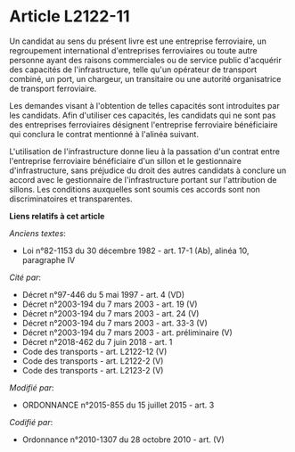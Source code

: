 # Article L2122-11

Un candidat au sens du présent livre est une entreprise ferroviaire, un regroupement international d'entreprises ferroviaires
ou toute autre personne ayant des raisons commerciales ou de service public d'acquérir des capacités de l'infrastructure,
telle qu'un opérateur de transport combiné, un port, un chargeur, un transitaire ou une autorité organisatrice de transport
ferroviaire. 

Les demandes visant à l'obtention de telles capacités sont introduites par les candidats. Afin d'utiliser ces capacités, les
candidats qui ne sont pas des entreprises ferroviaires désignent l'entreprise ferroviaire bénéficiaire qui conclura le
contrat mentionné à l'alinéa suivant. 

L'utilisation de l'infrastructure donne lieu à la passation d'un contrat entre l'entreprise ferroviaire bénéficiaire d'un
sillon et le gestionnaire d'infrastructure, sans préjudice du droit des autres candidats à conclure un accord avec le
gestionnaire de l'infrastructure portant sur l'attribution de sillons. Les conditions auxquelles sont soumis ces accords sont
non discriminatoires et transparentes.

**Liens relatifs à cet article**

_Anciens textes_:

  - Loi n°82-1153 du 30 décembre 1982 - art. 17-1 (Ab), alinéa 10, paragraphe IV

_Cité par_:

  - Décret n°97-446 du 5 mai 1997 - art. 4 (VD)
  - Décret n°2003-194 du 7 mars 2003 - art. 19 (V)
  - Décret n°2003-194 du 7 mars 2003 - art. 24 (V)
  - Décret n°2003-194 du 7 mars 2003 - art. 33-3 (V)
  - Décret n°2003-194 du 7 mars 2003 - art. préliminaire (V)
  - Décret n°2018-462 du 7 juin 2018 - art. 1
  - Code des transports - art. L2122-12 (V)
  - Code des transports - art. L2122-2 (V)
  - Code des transports - art. L2123-2 (V)

_Modifié par_:

  - ORDONNANCE n°2015-855 du 15 juillet 2015 - art. 3

_Codifié par_:

  - Ordonnance n°2010-1307 du 28 octobre 2010 - art. (V)
